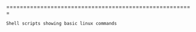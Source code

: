 
=======================================================

	Shell scripts showing basic linux commands
